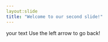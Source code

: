 ```yaml
---
layout:slide
title: "Welcome to our second slide!"
---
```

your text 
Use the left arrow to go back!

